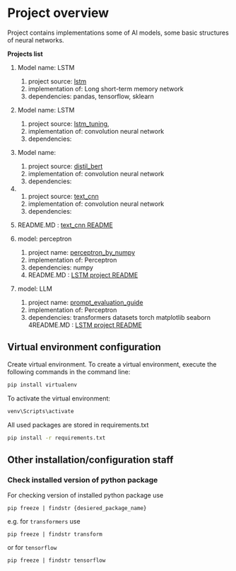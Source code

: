 # Project overview

Project contains implementations some of AI models, some basic structures of neural networks.

**Projects list**

1. Model name: LSTM
   1. project source: [lstm](scr/emotion_recognition/lstm/lstm.py)
   2. implementation of: Long short-term memory network
   3. dependencies: pandas, tensorflow, sklearn
2. Model name: LSTM     
   1. project source: [lstm_tuning](scr/emotion_recognition/lstm_tuning),
   2. implementation of: convolution neural network
   3. dependencies:
3. Model name: 
   1. project source: [distil_bert](scr/emotion_recognition/distilbert/distilbert.py)
   2. implementation of: convolution neural network
   3. dependencies:
4. 
   1. project source: [text_cnn](scr/emotion_recognition/textcnn)
   2. implementation of: convolution neural network
   3. dependencies: 
5. README.MD : [text_cnn README](scr/emotion_recognition/README.md)

6. model: perceptron
   1. project name: [perceptron_by_numpy](scr/perceptron_by_numpy)
   2. implementation of: Perceptron
   3. dependencies: numpy
   2. README.MD : [LSTM project README](scr/perceptron_by_numpy/README.md)

8. model: LLM
   1. project name: [prompt_evaluation_guide](scr/prompt_evaluation_guide)
   2. implementation of: Perceptron
   3. dependencies: transformers datasets torch matplotlib seaborn
   4README.MD : [LSTM project README](scr/emotion_recognition/README.md) 
      

## Virtual environment configuration

Create virtual environment.
To create a virtual environment, execute the following commands in the command line:

```bash
pip install virtualenv
```

To activate the virtual environment:

```bash
venv\Scripts\activate
```

All used packages are stored in requirements.txt

```bash
pip install -r requirements.txt
```

## Other installation/configuration staff
### Check installed version of python package
For checking version of installed python package use 
```
pip freeze | findstr {desiered_package_name}
```  
e.g. for `transformers` use
```
pip freeze | findstr transform
```
or for `tensorflow`
```
pip freeze | findstr tensorflow
```


